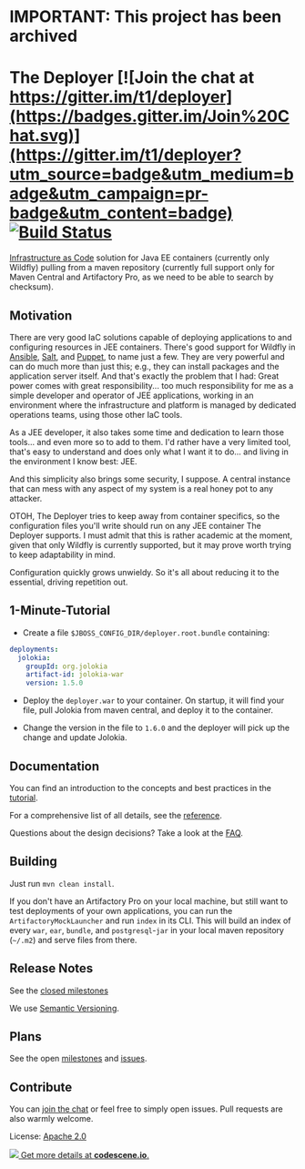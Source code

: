 # IMPORTANT: This project has been archived

# The Deployer [![Join the chat at https://gitter.im/t1/deployer](https://badges.gitter.im/Join%20Chat.svg)](https://gitter.im/t1/deployer?utm_source=badge&utm_medium=badge&utm_campaign=pr-badge&utm_content=badge) [![Build Status](https://github.com/t1/deployer/actions/workflows/maven.yml/badge.svg)](https://github.com/t1/deployer/actions/workflows/maven.yml)

[Infrastructure as Code](http://martinfowler.com/bliki/InfrastructureAsCode.html) solution for Java EE containers (currently only Wildfly) pulling from a maven repository (currently full support only for Maven Central and Artifactory Pro, as we need to be able to search by checksum).


## Motivation

There are very good IaC solutions capable of deploying applications to and configuring resources in JEE containers. There's good support for Wildfly in [Ansible](http://docs.ansible.com/ansible/jboss_module.html),
[Salt](https://docs.saltstack.com/en/latest/ref/states/all/salt.states.jboss7.html), and [Puppet](https://forge.puppet.com/biemond/wildfly), to name just a few. They are very powerful and can do much more than just this; e.g., they can install packages and the application server itself. And that's exactly the problem that I had: Great power comes with great responsibility... too much responsibility for me as a simple developer and operator of JEE applications, working in an environment where the infrastructure and platform is managed by dedicated operations teams, using those other IaC tools.

As a JEE developer, it also takes some time and dedication to learn those tools... and even more so to add to them. I'd rather have a very limited tool, that's easy to understand and does only what I want it to do... and living in the environment I know best: JEE.

And this simplicity also brings some security, I suppose. A central instance that can mess with any aspect of my system is a real honey pot to any attacker.

OTOH, The Deployer tries to keep away from container specifics, so the configuration files you'll write should run on any JEE container The Deployer supports. I must admit that this is rather academic at the moment, given that only Wildfly is currently supported, but it may prove worth trying to keep adaptability in mind.

Configuration quickly grows unwieldy. So it's all about reducing it to the essential, driving repetition out.


## 1-Minute-Tutorial

- Create a file `$JBOSS_CONFIG_DIR/deployer.root.bundle` containing:

```yaml
deployments:
  jolokia:
    groupId: org.jolokia
    artifact-id: jolokia-war
    version: 1.5.0
```

- Deploy the `deployer.war` to your container. On startup, it will find your file, pull Jolokia from maven central, and deploy it to the container.

- Change the version in the file to `1.6.0` and the deployer will pick up the change and update Jolokia.

## Documentation

You can find an introduction to the concepts and best practices in the [tutorial](docs/tutorial.md).

For a comprehensive list of all details, see the [reference](docs/reference.md).

Questions about the design decisions? Take a look at the [FAQ](docs/faq.md).


## Building

Just run `mvn clean install`.

If you don't have an Artifactory Pro on your local machine, but still want to test deployments of your own applications, you can run the `ArtifactoryMockLauncher` and run `index` in its CLI. This will build an index of every `war`, `ear`, `bundle`, and `postgresql`-`jar` in your local maven repository (`~/.m2`) and serve files from there.


## Release Notes

See the [closed milestones](https://github.com/t1/deployer/milestones?state=closed)

We use [Semantic Versioning](http://semver.org).


## Plans

See the open [milestones](https://github.com/t1/deployer/milestones) and [issues](https://github.com/t1/deployer/issues).


## Contribute

You can [join the chat](https://gitter.im/t1/deployer) or feel free to simply open issues. Pull requests are also warmly welcome.

License: [Apache 2.0](https://www.apache.org/licenses/LICENSE-2.0)


[![](https://codescene.io/projects/1158/status.svg) Get more details at **codescene.io**.](https://codescene.io/projects/1158/jobs/latest-successful/results)

